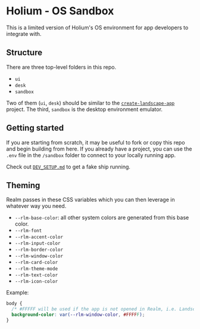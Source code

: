 # Holium - OS Sandbox

This is a limited version of Holium's OS environment for app developers to integrate with.

## Structure

There are three top-level folders in this repo.

- `ui`
- `desk`
- `sandbox`

Two of them (`ui`, `desk`) should be similar to the [`create-landscape-app`](https://github.com/urbit/create-landscape-app) project. The third, `sandbox` is the desktop environment emulator.

## Getting started

If you are starting from scratch, it may be useful to fork or copy this repo and begin building from here. If you already have a project, you can use the `.env` file in the `/sandbox` folder to connect to your locally running app.

Check out [`DEV_SETUP.md`](/DEV_SETUP.md) to get a fake ship running.

## Theming

Realm passes in these CSS variables which you can then leverage in whatever way you need.

- `--rlm-base-color`: all other system colors are generated from this base color.
- `--rlm-font`
- `--rlm-accent-color`
- `--rlm-input-color`
- `--rlm-border-color`
- `--rlm-window-color`
- `--rlm-card-color`
- `--rlm-theme-mode`
- `--rlm-text-color`
- `--rlm-icon-color`

Example: 

```css
body {
  /* #FFFFF will be used if the app is not opened in Realm, i.e. Landscape */
  background-color: var(--rlm-window-color, #FFFFF);
}
```

